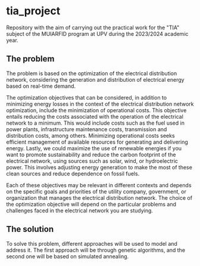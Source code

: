 # tia_project

Repository with the aim of carrying out the practical work for the "TIA" subject of the MUIARFID program at UPV during the 2023/2024 academic year.

## The problem

The problem is based on the optimization of the electrical distribution network, considering the generation and distribution of electrical energy based on real-time demand.

The optimization objectives that can be considered, in addition to minimizing energy losses in the context of the electrical distribution network optimization, include the minimization of operational costs. This objective entails reducing the costs associated with the operation of the electrical network to a minimum. This would include costs such as the fuel used in power plants, infrastructure maintenance costs, transmission and distribution costs, among others. Minimizing operational costs seeks efficient management of available resources for generating and delivering energy. Lastly, we could maximize the use of renewable energies if you want to promote sustainability and reduce the carbon footprint of the electrical network, using sources such as solar, wind, or hydroelectric power. This involves adjusting energy generation to make the most of these clean sources and reduce dependence on fossil fuels.

Each of these objectives may be relevant in different contexts and depends on the specific goals and priorities of the utility company, government, or organization that manages the electrical distribution network. The choice of the optimization objective will depend on the particular problems and challenges faced in the electrical network you are studying.

## The solution

To solve this problem, different approaches will be used to model and address it. The first approach will be through genetic algorithms, and the second one will be based on simulated annealing.